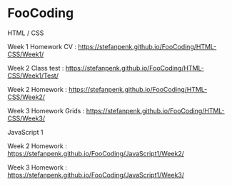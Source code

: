 # FooCoding

HTML / CSS

Week 1 Homework CV : https://stefanpenk.github.io/FooCoding/HTML-CSS/Week1/

Week 2 Class test : https://stefanpenk.github.io/FooCoding/HTML-CSS/Week1/Test/

Week 2 Homework :   https://stefanpenk.github.io/FooCoding/HTML-CSS/Week2/

Week 3 Homework Grids : https://stefanpenk.github.io/FooCoding/HTML-CSS/Week3/

JavaScript 1

Week 2 Homework : https://stefanpenk.github.io/FooCoding/JavaScript1/Week2/

Week 3 Homework : https://stefanpenk.github.io/FooCoding/JavaScript1/Week3/

